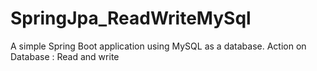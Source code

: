 # SpringJpa_ReadWriteMySql

A simple Spring Boot application using MySQL as a database.
Action on Database : Read and write
